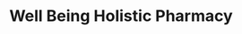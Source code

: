 ---
title: "Well Being Holistic Pharmacy"
url: /clarksville/well-being-holistic-pharmacy/
shop: Drogerie
---